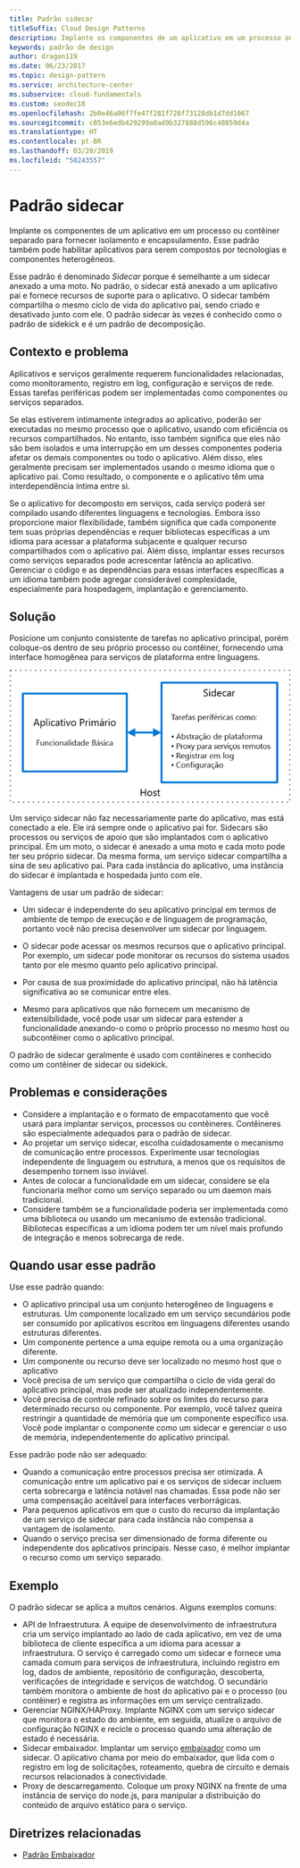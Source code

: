 ```yaml
---
title: Padrão sidecar
titleSuffix: Cloud Design Patterns
description: Implante os componentes de um aplicativo em um processo ou contêiner separado para fornecer isolamento e encapsulamento.
keywords: padrão de design
author: dragon119
ms.date: 06/23/2017
ms.topic: design-pattern
ms.service: architecture-center
ms.subservice: cloud-fundamentals
ms.custom: seodec18
ms.openlocfilehash: 2b0e46a06f7fe47f281f726f73128db1d7dd1067
ms.sourcegitcommit: c053e6edb429299a0ad9b327888d596c48859d4a
ms.translationtype: HT
ms.contentlocale: pt-BR
ms.lasthandoff: 03/20/2019
ms.locfileid: "58243557"
---
```

# <a name="sidecar-pattern"></a>Padrão sidecar

Implante os componentes de um aplicativo em um processo ou contêiner separado para fornecer isolamento e encapsulamento. Esse padrão também pode habilitar aplicativos para serem compostos por tecnologias e componentes heterogêneos.

Esse padrão é denominado *Sidecar* porque é semelhante a um sidecar anexado a uma moto. No padrão, o sidecar está anexado a um aplicativo pai e fornece recursos de suporte para o aplicativo. O sidecar também compartilha o mesmo ciclo de vida do aplicativo pai, sendo criado e desativado junto com ele. O padrão sidecar às vezes é conhecido como o padrão de sidekick e é um padrão de decomposição.

## <a name="context-and-problem"></a>Contexto e problema

Aplicativos e serviços geralmente requerem funcionalidades relacionadas, como monitoramento, registro em log, configuração e serviços de rede. Essas tarefas periféricas podem ser implementadas como componentes ou serviços separados.

Se elas estiverem intimamente integrados ao aplicativo, poderão ser executadas no mesmo processo que o aplicativo, usando com eficiência os recursos compartilhados. No entanto, isso também significa que eles não são bem isolados e uma interrupção em um desses componentes poderia afetar os demais componentes ou todo o aplicativo. Além disso, eles geralmente precisam ser implementados usando o mesmo idioma que o aplicativo pai. Como resultado, o componente e o aplicativo têm uma interdependência íntima entre si.

Se o aplicativo for decomposto em serviços, cada serviço poderá ser compilado usando diferentes linguagens e tecnologias. Embora isso proporcione maior flexibilidade, também significa que cada componente tem suas próprias dependências e requer bibliotecas específicas a um idioma para acessar a plataforma subjacente e qualquer recurso compartilhados com o aplicativo pai. Além disso, implantar esses recursos como serviços separados pode acrescentar latência ao aplicativo. Gerenciar o código e as dependências para essas interfaces específicas a um idioma também pode agregar considerável complexidade, especialmente para hospedagem, implantação e gerenciamento.

## <a name="solution"></a>Solução

Posicione um conjunto consistente de tarefas no aplicativo principal, porém coloque-os dentro de seu próprio processo ou contêiner, fornecendo uma interface homogênea para serviços de plataforma entre linguagens.

![Diagrama do padrão Sidecar](./_images/sidecar.png)

Um serviço sidecar não faz necessariamente parte do aplicativo, mas está conectado a ele. Ele irá sempre onde o aplicativo pai for. Sidecars são processos ou serviços de apoio que são implantados com o aplicativo principal. Em um moto, o sidecar é anexado a uma moto e cada moto pode ter seu próprio sidecar. Da mesma forma, um serviço sidecar compartilha a sina de seu aplicativo pai. Para cada instância do aplicativo, uma instância do sidecar é implantada e hospedada junto com ele.

Vantagens de usar um padrão de sidecar:

- Um sidecar é independente do seu aplicativo principal em termos de ambiente de tempo de execução e de linguagem de programação, portanto você não precisa desenvolver um sidecar por linguagem.

- O sidecar pode acessar os mesmos recursos que o aplicativo principal. Por exemplo, um sidecar pode monitorar os recursos do sistema usados tanto por ele mesmo quanto pelo aplicativo principal.

- Por causa de sua proximidade do aplicativo principal, não há latência significativa ao se comunicar entre eles.

- Mesmo para aplicativos que não fornecem um mecanismo de extensibilidade, você pode usar um sidecar para estender a funcionalidade anexando-o como o próprio processo no mesmo host ou subcontêiner como o aplicativo principal.

O padrão de sidecar geralmente é usado com contêineres e conhecido como um contêiner de sidecar ou sidekick.

## <a name="issues-and-considerations"></a>Problemas e considerações

- Considere a implantação e o formato de empacotamento que você usará para implantar serviços, processos ou contêineres. Contêineres são especialmente adequados para o padrão de sidecar.
- Ao projetar um serviço sidecar, escolha cuidadosamente o mecanismo de comunicação entre processos. Experimente usar tecnologias independente de linguagem ou estrutura, a menos que os requisitos de desempenho tornem isso inviável.
- Antes de colocar a funcionalidade em um sidecar, considere se ela funcionaria melhor como um serviço separado ou um daemon mais tradicional.
- Considere também se a funcionalidade poderia ser implementada como uma biblioteca ou usando um mecanismo de extensão tradicional. Bibliotecas específicas a um idioma podem ter um nível mais profundo de integração e menos sobrecarga de rede.

## <a name="when-to-use-this-pattern"></a>Quando usar esse padrão

Use esse padrão quando:

- O aplicativo principal usa um conjunto heterogêneo de linguagens e estruturas. Um componente localizado em um serviço secundários pode ser consumido por aplicativos escritos em linguagens diferentes usando estruturas diferentes.
- Um componente pertence a uma equipe remota ou a uma organização diferente.
- Um componente ou recurso deve ser localizado no mesmo host que o aplicativo
- Você precisa de um serviço que compartilha o ciclo de vida geral do aplicativo principal, mas pode ser atualizado independentemente.
- Você precisa de controle refinado sobre os limites do recurso para determinado recurso ou componente. Por exemplo, você talvez queira restringir a quantidade de memória que um componente específico usa. Você pode implantar o componente como um sidecar e gerenciar o uso de memória, independentemente do aplicativo principal.

Esse padrão pode não ser adequado:

- Quando a comunicação entre processos precisa ser otimizada. A comunicação entre um aplicativo pai e os serviços de sidecar incluem certa sobrecarga e latência notável nas chamadas. Essa pode não ser uma compensação aceitável para interfaces verborrágicas.
- Para pequenos aplicativos em que o custo do recurso da implantação de um serviço de sidecar para cada instância não compensa a vantagem de isolamento.
- Quando o serviço precisa ser dimensionado de forma diferente ou independente dos aplicativos principais. Nesse caso, é melhor implantar o recurso como um serviço separado.

## <a name="example"></a>Exemplo

O padrão sidecar se aplica a muitos cenários. Alguns exemplos comuns:

- API de Infraestrutura. A equipe de desenvolvimento de infraestrutura cria um serviço implantado ao lado de cada aplicativo, em vez de uma biblioteca de cliente específica a um idioma para acessar a infraestrutura. O serviço é carregado como um sidecar e fornece uma camada comum para serviços de infraestrutura, incluindo registro em log, dados de ambiente, repositório de configuração, descoberta, verificações de integridade e serviços de watchdog. O secundário também monitora o ambiente de host do aplicativo pai e o processo (ou contêiner) e registra as informações em um serviço centralizado.
- Gerenciar NGINX/HAProxy. Implante NGINX com um serviço sidecar que monitora o estado do ambiente, em seguida, atualize o arquivo de configuração NGINX e recicle o processo quando uma alteração de estado é necessária.
- Sidecar embaixador. Implantar um serviço [embaixador](./ambassador.md) como um sidecar. O aplicativo chama por meio do embaixador, que lida com o registro em log de solicitações, roteamento, quebra de circuito e demais recursos relacionados à conectividade.
- Proxy de descarregamento. Coloque um proxy NGINX na frente de uma instância de serviço do node.js, para manipular a distribuição do conteúdo de arquivo estático para o serviço.

## <a name="related-guidance"></a>Diretrizes relacionadas

- [Padrão Embaixador](./ambassador.md)
